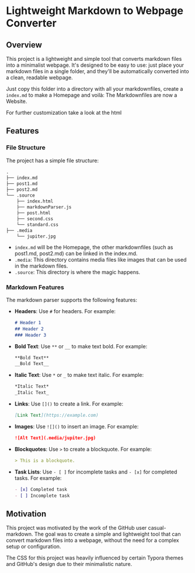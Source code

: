 # Lightweight Markdown to Webpage Converter

## Overview

This project is a lightweight and simple tool that converts markdown files into a minimalist webpage. It's designed to be easy to use: just place your markdown files in a single folder, and they'll be automatically converted into a clean, readable webpage.

Just copy this folder into a directory with all your markdownfiles, create a `index.md` to make a Homepage and voilà: The Markdownfiles are now a Website. 

For further customization take a look at the html

## Features

### File Structure

The project has a simple file structure:

```
.
├── index.md
├── post1.md
├── post2.md
└── .source
    ├── index.html
    ├── markdownParser.js
    ├── post.html
    ├── second.css
    └── standard.css
├── .media
    └── jupiter.jpg

```

- `index.md` will be the Homepage, the other markdownfiles (such as post1.md, post2.md) can be linked in the index.md.
- `.media`: This directory contains media files like images that can be used in the markdown files.
- `.source`: This directory is where the magic happens. 

### Markdown Features

The markdown parser supports the following features:

- **Headers**: Use `#` for headers. For example:

    ```markdown
    # Header 1
    ## Header 2
    ### Header 3
    ```

- **Bold Text**: Use `**` or `__` to make text bold. For example:

    ```markdown
    **Bold Text**
    __Bold Text__
    ```

- **Italic Text**: Use `*` or `_` to make text italic. For example:

    ```markdown
    *Italic Text*
    _Italic Text_
    ```

- **Links**: Use `[]()` to create a link. For example:

    ```markdown
    [Link Text](https://example.com)
    ```

- **Images**: Use `![]()` to insert an image. For example:

    ```markdown
    ![Alt Text](.media/jupiter.jpg)
    ```

- **Blockquotes**: Use `>` to create a blockquote. For example:

    ```markdown
    > This is a blockquote.
    ```

- **Task Lists**: Use `- [ ]` for incomplete tasks and `- [x]` for completed tasks. For example:

    ```markdown
    - [x] Completed task
    - [ ] Incomplete task
    ```



## Motivation

This project was motivated by the work of the GitHub user casual-markdown. The goal was to create a simple and lightweight tool that can convert markdown files into a webpage, without the need for a complex setup or configuration.

The CSS for this project was heavily influenced by certain Typora themes and GitHub's design due to their minimalistic nature.
